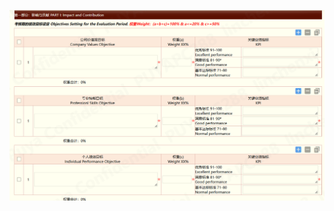 ![Pasted image 20250613102333](https://raw.githubusercontent.com/lllincx/IMG/master/Pasted%20image%2020250613102333.png)